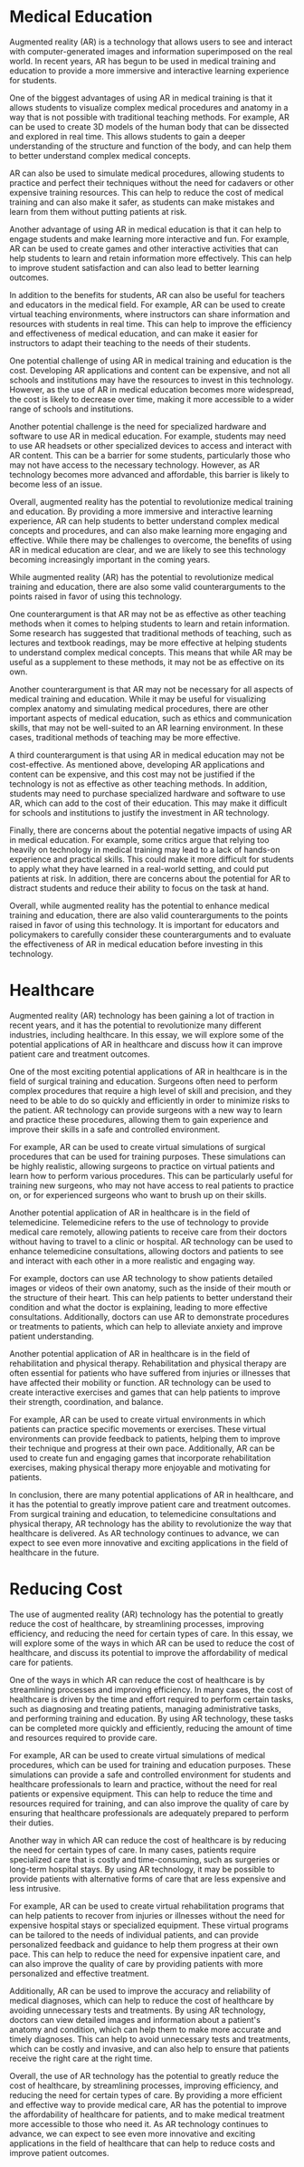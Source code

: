 # Medical Education

Augmented reality (AR) is a technology that allows users to see and interact with computer-generated images and information superimposed on the real world. In recent years, AR has begun to be used in medical training and education to provide a more immersive and interactive learning experience for students.

One of the biggest advantages of using AR in medical training is that it allows students to visualize complex medical procedures and anatomy in a way that is not possible with traditional teaching methods. For example, AR can be used to create 3D models of the human body that can be dissected and explored in real time. This allows students to gain a deeper understanding of the structure and function of the body, and can help them to better understand complex medical concepts.

AR can also be used to simulate medical procedures, allowing students to practice and perfect their techniques without the need for cadavers or other expensive training resources. This can help to reduce the cost of medical training and can also make it safer, as students can make mistakes and learn from them without putting patients at risk.

Another advantage of using AR in medical education is that it can help to engage students and make learning more interactive and fun. For example, AR can be used to create games and other interactive activities that can help students to learn and retain information more effectively. This can help to improve student satisfaction and can also lead to better learning outcomes.

In addition to the benefits for students, AR can also be useful for teachers and educators in the medical field. For example, AR can be used to create virtual teaching environments, where instructors can share information and resources with students in real time. This can help to improve the efficiency and effectiveness of medical education, and can make it easier for instructors to adapt their teaching to the needs of their students.

One potential challenge of using AR in medical training and education is the cost. Developing AR applications and content can be expensive, and not all schools and institutions may have the resources to invest in this technology. However, as the use of AR in medical education becomes more widespread, the cost is likely to decrease over time, making it more accessible to a wider range of schools and institutions.

Another potential challenge is the need for specialized hardware and software to use AR in medical education. For example, students may need to use AR headsets or other specialized devices to access and interact with AR content. This can be a barrier for some students, particularly those who may not have access to the necessary technology. However, as AR technology becomes more advanced and affordable, this barrier is likely to become less of an issue.

Overall, augmented reality has the potential to revolutionize medical training and education. By providing a more immersive and interactive learning experience, AR can help students to better understand complex medical concepts and procedures, and can also make learning more engaging and effective. While there may be challenges to overcome, the benefits of using AR in medical education are clear, and we are likely to see this technology becoming increasingly important in the coming years.

While augmented reality (AR) has the potential to revolutionize medical training and education, there are also some valid counterarguments to the points raised in favor of using this technology.

One counterargument is that AR may not be as effective as other teaching methods when it comes to helping students to learn and retain information. Some research has suggested that traditional methods of teaching, such as lectures and textbook readings, may be more effective at helping students to understand complex medical concepts. This means that while AR may be useful as a supplement to these methods, it may not be as effective on its own.

Another counterargument is that AR may not be necessary for all aspects of medical training and education. While it may be useful for visualizing complex anatomy and simulating medical procedures, there are other important aspects of medical education, such as ethics and communication skills, that may not be well-suited to an AR learning environment. In these cases, traditional methods of teaching may be more effective.

A third counterargument is that using AR in medical education may not be cost-effective. As mentioned above, developing AR applications and content can be expensive, and this cost may not be justified if the technology is not as effective as other teaching methods. In addition, students may need to purchase specialized hardware and software to use AR, which can add to the cost of their education. This may make it difficult for schools and institutions to justify the investment in AR technology.

Finally, there are concerns about the potential negative impacts of using AR in medical education. For example, some critics argue that relying too heavily on technology in medical training may lead to a lack of hands-on experience and practical skills. This could make it more difficult for students to apply what they have learned in a real-world setting, and could put patients at risk. In addition, there are concerns about the potential for AR to distract students and reduce their ability to focus on the task at hand.

Overall, while augmented reality has the potential to enhance medical training and education, there are also valid counterarguments to the points raised in favor of using this technology. It is important for educators and policymakers to carefully consider these counterarguments and to evaluate the effectiveness of AR in medical education before investing in this technology.

# Healthcare
Augmented reality (AR) technology has been gaining a lot of traction in recent years, and it has the potential to revolutionize many different industries, including healthcare. In this essay, we will explore some of the potential applications of AR in healthcare and discuss how it can improve patient care and treatment outcomes.

One of the most exciting potential applications of AR in healthcare is in the field of surgical training and education. Surgeons often need to perform complex procedures that require a high level of skill and precision, and they need to be able to do so quickly and efficiently in order to minimize risks to the patient. AR technology can provide surgeons with a new way to learn and practice these procedures, allowing them to gain experience and improve their skills in a safe and controlled environment.

For example, AR can be used to create virtual simulations of surgical procedures that can be used for training purposes. These simulations can be highly realistic, allowing surgeons to practice on virtual patients and learn how to perform various procedures. This can be particularly useful for training new surgeons, who may not have access to real patients to practice on, or for experienced surgeons who want to brush up on their skills.

Another potential application of AR in healthcare is in the field of telemedicine. Telemedicine refers to the use of technology to provide medical care remotely, allowing patients to receive care from their doctors without having to travel to a clinic or hospital. AR technology can be used to enhance telemedicine consultations, allowing doctors and patients to see and interact with each other in a more realistic and engaging way.

For example, doctors can use AR technology to show patients detailed images or videos of their own anatomy, such as the inside of their mouth or the structure of their heart. This can help patients to better understand their condition and what the doctor is explaining, leading to more effective consultations. Additionally, doctors can use AR to demonstrate procedures or treatments to patients, which can help to alleviate anxiety and improve patient understanding.

Another potential application of AR in healthcare is in the field of rehabilitation and physical therapy. Rehabilitation and physical therapy are often essential for patients who have suffered from injuries or illnesses that have affected their mobility or function. AR technology can be used to create interactive exercises and games that can help patients to improve their strength, coordination, and balance.

For example, AR can be used to create virtual environments in which patients can practice specific movements or exercises. These virtual environments can provide feedback to patients, helping them to improve their technique and progress at their own pace. Additionally, AR can be used to create fun and engaging games that incorporate rehabilitation exercises, making physical therapy more enjoyable and motivating for patients.

In conclusion, there are many potential applications of AR in healthcare, and it has the potential to greatly improve patient care and treatment outcomes. From surgical training and education, to telemedicine consultations and physical therapy, AR technology has the ability to revolutionize the way that healthcare is delivered. As AR technology continues to advance, we can expect to see even more innovative and exciting applications in the field of healthcare in the future.

# Reducing Cost
The use of augmented reality (AR) technology has the potential to greatly reduce the cost of healthcare, by streamlining processes, improving efficiency, and reducing the need for certain types of care. In this essay, we will explore some of the ways in which AR can be used to reduce the cost of healthcare, and discuss its potential to improve the affordability of medical care for patients.

One of the ways in which AR can reduce the cost of healthcare is by streamlining processes and improving efficiency. In many cases, the cost of healthcare is driven by the time and effort required to perform certain tasks, such as diagnosing and treating patients, managing administrative tasks, and performing training and education. By using AR technology, these tasks can be completed more quickly and efficiently, reducing the amount of time and resources required to provide care.

For example, AR can be used to create virtual simulations of medical procedures, which can be used for training and education purposes. These simulations can provide a safe and controlled environment for students and healthcare professionals to learn and practice, without the need for real patients or expensive equipment. This can help to reduce the time and resources required for training, and can also improve the quality of care by ensuring that healthcare professionals are adequately prepared to perform their duties.

Another way in which AR can reduce the cost of healthcare is by reducing the need for certain types of care. In many cases, patients require specialized care that is costly and time-consuming, such as surgeries or long-term hospital stays. By using AR technology, it may be possible to provide patients with alternative forms of care that are less expensive and less intrusive.

For example, AR can be used to create virtual rehabilitation programs that can help patients to recover from injuries or illnesses without the need for expensive hospital stays or specialized equipment. These virtual programs can be tailored to the needs of individual patients, and can provide personalized feedback and guidance to help them progress at their own pace. This can help to reduce the need for expensive inpatient care, and can also improve the quality of care by providing patients with more personalized and effective treatment.

Additionally, AR can be used to improve the accuracy and reliability of medical diagnoses, which can help to reduce the cost of healthcare by avoiding unnecessary tests and treatments. By using AR technology, doctors can view detailed images and information about a patient's anatomy and condition, which can help them to make more accurate and timely diagnoses. This can help to avoid unnecessary tests and treatments, which can be costly and invasive, and can also help to ensure that patients receive the right care at the right time.

Overall, the use of AR technology has the potential to greatly reduce the cost of healthcare, by streamlining processes, improving efficiency, and reducing the need for certain types of care. By providing a more efficient and effective way to provide medical care, AR has the potential to improve the affordability of healthcare for patients, and to make medical treatment more accessible to those who need it. As AR technology continues to advance, we can expect to see even more innovative and exciting applications in the field of healthcare that can help to reduce costs and improve patient outcomes.

